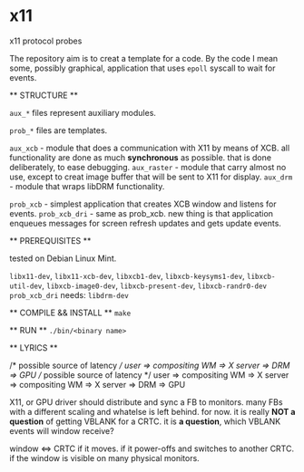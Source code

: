 # x11
x11 protocol probes

The repository aim is to creat a template for a code. By the code I mean some, possibly graphical, application that uses `epoll` syscall to wait for events.

** STRUCTURE **

`aux_*` files represent auxiliary modules.

`prob_*` files are templates.

`aux_xcb`    - module that does a communication with X11 by means of XCB. all functionality are done as much **synchronous** as possible. that is done deliberately, to ease debugging.
`aux_raster` - module that carry almost no use, except to creat image buffer that will be sent to X11 for display.
`aux_drm`    - module that wraps libDRM functionality.

`prob_xcb`     - simplest application that creates XCB window and listens for events.
`prob_xcb_dri` - same as prob_xcb. new thing is that application enqueues messages for screen refresh updates and gets update events.

** PREREQUISITES **

tested on Debian Linux Mint.

  `libx11-dev`, `libx11-xcb-dev`, `libxcb1-dev`, `libxcb-keysyms1-dev`, `libxcb-util-dev`, `libxcb-image0-dev`, `libxcb-present-dev`, `libxcb-randr0-dev`
  `prob_xcb_dri` needs: `libdrm-dev`

** COMPILE && INSTALL **
   `make`

** RUN **
   `./bin/<binary name>`

** LYRICS **

/* possible source of latency */
user => compositing WM => X server => DRM => GPU
/* possible source of latency */
user => compositing WM => X server => compositing WM => X server => DRM => GPU

X11, or GPU driver should distribute and sync a FB to monitors. 
many FBs with a different scaling and whatelse is left behind. for now.
it is really **NOT a question** of getting VBLANK for a CRTC. it is **a question**, which VBLANK events will window receive?

window <=> CRTC
  if it moves.
  if it power-offs and switches to another CRTC.
  if the window is visible on many physical monitors.
